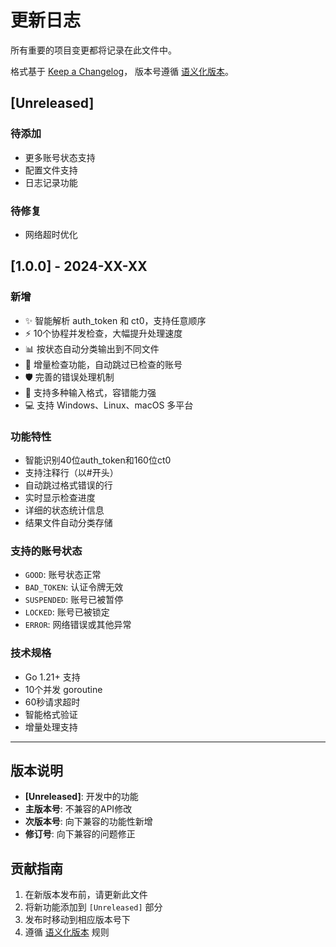 # 更新日志

所有重要的项目变更都将记录在此文件中。

格式基于 [Keep a Changelog](https://keepachangelog.com/zh-CN/1.0.0/)，
版本号遵循 [语义化版本](https://semver.org/lang/zh-CN/)。

## [Unreleased]

### 待添加
- 更多账号状态支持
- 配置文件支持
- 日志记录功能

### 待修复
- 网络超时优化

## [1.0.0] - 2024-XX-XX

### 新增
- ✨ 智能解析 auth_token 和 ct0，支持任意顺序
- ⚡ 10个协程并发检查，大幅提升处理速度
- 📊 按状态自动分类输出到不同文件
- 🔄 增量检查功能，自动跳过已检查的账号
- 🛡️ 完善的错误处理机制
- 📝 支持多种输入格式，容错能力强
- 💻 支持 Windows、Linux、macOS 多平台

### 功能特性
- 智能识别40位auth_token和160位ct0
- 支持注释行（以#开头）
- 自动跳过格式错误的行
- 实时显示检查进度
- 详细的状态统计信息
- 结果文件自动分类存储

### 支持的账号状态
- `GOOD`: 账号状态正常
- `BAD_TOKEN`: 认证令牌无效  
- `SUSPENDED`: 账号已被暂停
- `LOCKED`: 账号已被锁定
- `ERROR`: 网络错误或其他异常

### 技术规格
- Go 1.21+ 支持
- 10个并发 goroutine
- 60秒请求超时
- 智能格式验证
- 增量处理支持

---

## 版本说明

- **[Unreleased]**: 开发中的功能
- **主版本号**: 不兼容的API修改
- **次版本号**: 向下兼容的功能性新增
- **修订号**: 向下兼容的问题修正

## 贡献指南

1. 在新版本发布前，请更新此文件
2. 将新功能添加到 `[Unreleased]` 部分
3. 发布时移动到相应版本号下
4. 遵循 [语义化版本](https://semver.org/lang/zh-CN/) 规则 